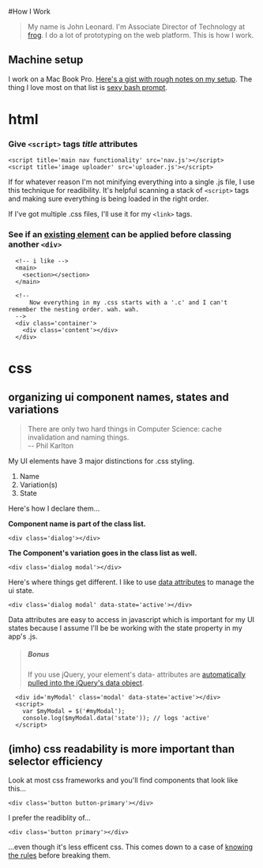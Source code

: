 #How I Work

> My name is John Leonard. I'm Associate Director of Technology at [frog](http://frogdesign.com). I do a lot of prototyping on the web platform. This is how I work.

## Machine setup
I work on a Mac Book Pro. [Here's a gist with rough notes on my setup](https://gist.github.com/jleonard/8041209). The thing I love most on that list is [sexy bash prompt](https://github.com/twolfson/sexy-bash-prompt).

# html

### Give ``<script>`` tags ___title___ attributes
```
<script title='main nav functionality' src='nav.js'></script>
<script title='image uploader' src='uploader.js'></script>
```

If for whatever reason I'm not minifying everything into a single .js file, I use this technique for readibility. It's helpful scanning a stack of ``<script>`` tags and making sure everything is being loaded in the right order.

If I've got multiple .css files, I'll use it for my ``<link>`` tags.


### See if an [existing element](https://developer.mozilla.org/en-US/docs/Web/Guide/HTML/HTML5/HTML5_element_list) can be applied before classing another ``<div>``

```
  <!-- i like -->
  <main>
    <section></section>
  </main>

  <!-- 
      Now everything in my .css starts with a '.c' and I can't remember the nesting order. wah. wah. 
  -->
  <div class='container'>
    <div class='content'></div>
  </div>
```

# css

## organizing ui component names, states and variations

> There are only two hard things in Computer Science: cache invalidation and naming things.  
> -- Phil Karlton

My UI elements have 3 major distinctions for .css styling.

1. Name
2. Variation(s)
3. State

Here's how I declare them...

**Component name is part of the class list.**
```
<div class='dialog'></div>
```

**The Component's variation goes in the class list as well.**
```
<div class='dialog modal'></div>
```

Here's where things get different. I like to use [data attributes](https://developer.mozilla.org/en-US/docs/Web/Guide/HTML/Using_data_attributes) to manage the ui state.

```
<div class='dialog modal' data-state='active'></div>
```

Data attributes are easy to access in javascript which is important for my UI states because I assume I'll be be working with the state property in my app's .js.

> ##### Bonus
> If you use jQuery, your element's data- attributes are [automatically pulled into the jQuery's data object](http://api.jquery.com/data/#data-html5). 

```
  <div id='myModal' class='modal' data-state='active'></div>
  <script>
    var $myModal = $('#myModal');
    console.log($myModal.data('state')); // logs 'active'
  </script>
```

## (imho) css readability is more important than selector efficiency

Look at most css frameworks and you'll find components that look like this...

```
<div class='button button-primary'></div>
```

I prefer the readiblity of...
```
<div class='button primary'></div>
```
...even though it's less efficent css. This comes down to a case of [knowing the rules](https://developer.mozilla.org/en-US/docs/Web/Guide/CSS/Writing_efficient_CSS) before breaking them.


